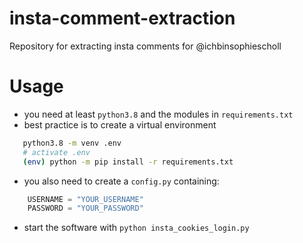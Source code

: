 # insta-comment-extraction
Repository for extracting insta comments for @ichbinsophiescholl

# Usage
 - you need at least `python3.8` and the modules in `requirements.txt`
 - best practice is to create a virtual environment 
 ```bash
    python3.8 -m venv .env
    # activate .env
    (env) python -m pip install -r requirements.txt
 ```
 - you also need to create a `config.py` containing:
```python
    USERNAME = "YOUR_USERNAME"
    PASSWORD = "YOUR_PASSWORD"
```
 - start the software with `python insta_cookies_login.py`